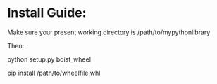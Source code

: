 # Install Guide:

Make sure your present working directory is /path/to/mypythonlibrary

Then:

python setup.py bdist_wheel

pip install /path/to/wheelfile.whl

